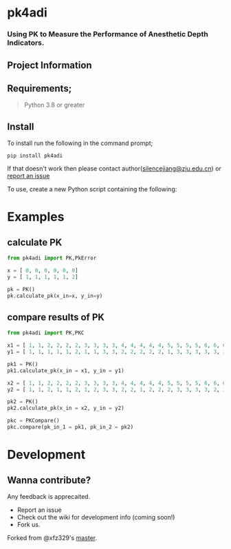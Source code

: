 # pk4adi

### Using PK to Measure the Performance of Anesthetic Depth Indicators.

## Project Information


## Requirements;
> Python 3.8 or greater

## Install
To install run the following in the command prompt;
```
pip install pk4adi
```
If that doesn't work then please contact author(silencejiang@zju.edu.cn) or [report an issue](https://github.com/xfz329/pk/issues)

To use, create a new Python script containing the following:

# Examples

## calculate PK

```python
from pk4adi import PK,PkError

x = [ 0, 0, 0, 0, 0, 0]
y = [ 1, 1, 1, 1, 1, 2]

pk = PK()
pk.calculate_pk(x_in=x, y_in=y)
```
## compare results of PK

```python
from pk4adi import PK,PKC

x1 = [ 1, 1, 2, 2, 2, 2, 3, 3, 3, 3, 4, 4, 4, 4, 4, 5, 5, 5, 5, 6, 6, 6, 6, 6 ]
y1 = [ 1, 1, 1, 1, 1, 2, 1, 1, 3, 3, 2, 2, 2, 2, 2, 1, 3, 3, 3, 3, 3, 3, 3, 3 ]

pk1 = PK()
pk1.calculate_pk(x_in = x1, y_in = y1)

x2 = [ 1, 1, 2, 2, 2, 2, 3, 3, 3, 3, 4, 4, 4, 4, 4, 5, 5, 5, 5, 6, 6, 6, 6, 6 ]
y2 = [ 1, 1, 2, 1, 1, 2, 1, 2, 3, 3, 2, 2, 1, 2, 2, 2, 3, 3, 3, 3, 2, 3, 3, 2 ]

pk2 = PK()
pk2.calculate_pk(x_in = x2, y_in = y2)

pkc = PKCompare()
pkc.compare(pk_in_1 = pk1, pk_in_2 = pk2)
```


# Development

## Wanna contribute?
Any feedback is apprecaited.
- Report an issue
- Check out the wiki for development info (coming soon!)
- Fork us.

Forked from @xfz329's [master](https://github.com/xfz329/pk).
